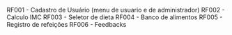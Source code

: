 RF001 -  Cadastro de Usuário (menu de usuario e de administrador)
RF002 - Calculo IMC
RF003 - Seletor de dieta
RF004 - Banco de alimentos
RF005 - Registro de refeições
RF006 - Feedbacks
